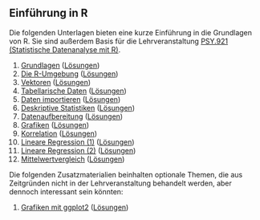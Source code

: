 ## Einführung in R

Die folgenden Unterlagen bieten eine kurze Einführung in die Grundlagen von R. Sie sind außerdem Basis für die Lehrveranstaltung [PSY.921 (Statistische Datenanalyse mit R)](https://online.uni-graz.at/kfu_online/pl/ui/$ctx/wbLv.wbShowLVDetail?pStpSpNr=738644&pSpracheNr=1).

1. [Grundlagen](https://quartopub.com/sites/cbrnr/r-23s-01) ([Lösungen](https://quartopub.com/sites/cbrnr/r-23s-01-solutions))
2. [Die R-Umgebung](https://quartopub.com/sites/cbrnr/r-23s-02) ([Lösungen](https://quartopub.com/sites/cbrnr/r-23s-02-solutions))
3. [Vektoren](https://quartopub.com/sites/cbrnr/r-23s-03) ([Lösungen](https://quartopub.com/sites/cbrnr/r-23s-03-solutions))
4. [Tabellarische Daten](https://quartopub.com/sites/cbrnr/r-23s-04) ([Lösungen](https://quartopub.com/sites/cbrnr/r-23s-04-solutions))
5. [Daten importieren](https://quartopub.com/sites/cbrnr/r-23s-05) ([Lösungen](https://quartopub.com/sites/cbrnr/r-23s-05-solutions))
6. [Deskriptive Statistiken](https://quartopub.com/sites/cbrnr/r-23s-06) ([Lösungen](https://quartopub.com/sites/cbrnr/r-23s-06-solutions))
7. [Datenaufbereitung](https://quartopub.com/sites/cbrnr/r-23s-07) ([Lösungen](https://quartopub.com/sites/cbrnr/r-23s-07-solutions))
8. [Grafiken](https://quartopub.com/sites/cbrnr/r-23s-08) ([Lösungen](https://quartopub.com/sites/cbrnr/r-23s-08-solutions))
9. [Korrelation](https://quartopub.com/sites/cbrnr/r-23s-09) ([Lösungen](https://quartopub.com/sites/cbrnr/r-23s-09-solutions))
10. [Lineare Regression (1)](https://quartopub.com/sites/cbrnr/r-23s-10) ([Lösungen](https://quartopub.com/sites/cbrnr/r-23s-10-solutions))
11. [Lineare Regression (2)](https://quartopub.com/sites/cbrnr/r-23s-11) ([Lösungen](https://quartopub.com/sites/cbrnr/r-23s-11-solutions))
12. [Mittelwertvergleich](https://quartopub.com/sites/cbrnr/r-23s-12) ([Lösungen](https://quartopub.com/sites/cbrnr/r-23s-12-solutions))

Die folgenden Zusatzmaterialien beinhalten optionale Themen, die aus Zeitgründen nicht in der Lehrveranstaltung behandelt werden, aber dennoch interessant sein könnten:

1. [Grafiken mit ggplot2](https://cbrnr.quarto.pub/r-23s-a1/) ([Lösungen](https://cbrnr.quarto.pub/r-23s-a1-solutions/))
